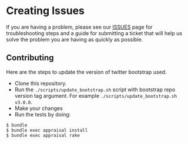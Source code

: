 # Creating Issues

If you are having a problem, please see our [ISSUES](https://github.com/metaskills/less-rails-bootstrap/blob/master/ISSUES.md) page for troubleshooting steps and a guide for submitting a ticket that will help us solve the problem you are having as quickly as possible.

## Contributing

Here are the steps to update the version of twitter bootstrap used.

* Clone this repository.
* Run the `./scripts/update_bootstrap.sh` script with bootstrap repo version tag argument. For example `./scripts/update_bootstrap.sh v3.0.0`.
* Make your changes
* Run the tests by doing:

```
$ bundle
$ bundle exec appraisal install
$ bundle exec appraisal rake
```
